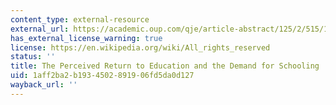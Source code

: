 ```yaml
---
content_type: external-resource
external_url: https://academic.oup.com/qje/article-abstract/125/2/515/1882172?redirectedFrom=fulltext
has_external_license_warning: true
license: https://en.wikipedia.org/wiki/All_rights_reserved
status: ''
title: The Perceived Return to Education and the Demand for Schooling
uid: 1aff2ba2-b193-4502-8919-06fd5da0d127
wayback_url: ''
---
```

